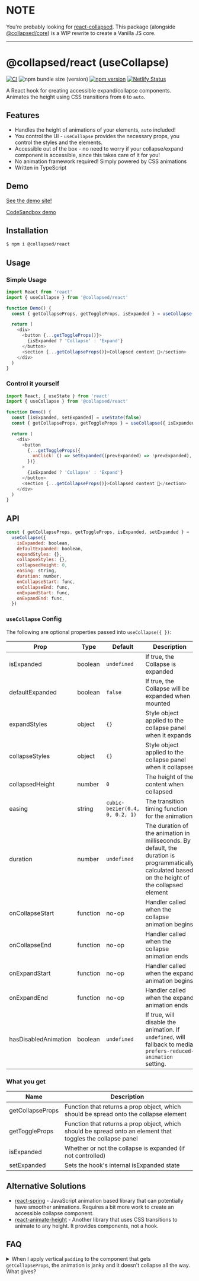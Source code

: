 # NOTE

You're probably looking for [react-collapsed](../react-collapsed). This package (alongside [@collapsed/core](../core)) is a WIP rewrite to create a Vanilla JS core.

---

# @collapsed/react (useCollapse)

[![CI][ci-badge]][ci]
![npm bundle size (version)][minzipped-badge]
[![npm version][npm-badge]][npm-version]
[![Netlify Status](https://api.netlify.com/api/v1/badges/5a5b0e80-d15e-4983-976d-37fe6bdada7a/deploy-status)](https://app.netlify.com/sites/react-collapsed/deploys)

A React hook for creating accessible expand/collapse components. Animates the height using CSS transitions from `0` to `auto`.

## Features

- Handles the height of animations of your elements, `auto` included!
- You control the UI - `useCollapse` provides the necessary props, you control the styles and the elements.
- Accessible out of the box - no need to worry if your collapse/expand component is accessible, since this takes care of it for you!
- No animation framework required! Simply powered by CSS animations
- Written in TypeScript

## Demo

[See the demo site!](https://react-collapsed.netlify.app/)

[CodeSandbox demo](https://codesandbox.io/s/magical-browser-vibv2?file=/src/App.tsx)

## Installation

```bash
$ npm i @collapsed/react
```

## Usage

### Simple Usage

```js
import React from 'react'
import { useCollapse } from '@collapsed/react'

function Demo() {
  const { getCollapseProps, getToggleProps, isExpanded } = useCollapse()

  return (
    <div>
      <button {...getToggleProps()}>
        {isExpanded ? 'Collapse' : 'Expand'}
      </button>
      <section {...getCollapseProps()}>Collapsed content 🙈</section>
    </div>
  )
}
```

### Control it yourself

```js
import React, { useState } from 'react'
import { useCollapse } from '@collapsed/react'

function Demo() {
  const [isExpanded, setExpanded] = useState(false)
  const { getCollapseProps, getToggleProps } = useCollapse({ isExpanded })

  return (
    <div>
      <button
        {...getToggleProps({
          onClick: () => setExpanded((prevExpanded) => !prevExpanded),
        })}
      >
        {isExpanded ? 'Collapse' : 'Expand'}
      </button>
      <section {...getCollapseProps()}>Collapsed content 🙈</section>
    </div>
  )
}
```

## API

```js
const { getCollapseProps, getToggleProps, isExpanded, setExpanded } =
  useCollapse({
    isExpanded: boolean,
    defaultExpanded: boolean,
    expandStyles: {},
    collapseStyles: {},
    collapsedHeight: 0,
    easing: string,
    duration: number,
    onCollapseStart: func,
    onCollapseEnd: func,
    onExpandStart: func,
    onExpandEnd: func,
  })
```

### `useCollapse` Config

The following are optional properties passed into `useCollapse({ })`:

| Prop                 | Type     | Default                        | Description                                                                                                                                         |
| -------------------- | -------- | ------------------------------ | --------------------------------------------------------------------------------------------------------------------------------------------------- |
| isExpanded           | boolean  | `undefined`                    | If true, the Collapse is expanded                                                                                                                   |
| defaultExpanded      | boolean  | `false`                        | If true, the Collapse will be expanded when mounted                                                                                                 |
| expandStyles         | object   | `{}`                           | Style object applied to the collapse panel when it expands                                                                                          |
| collapseStyles       | object   | `{}`                           | Style object applied to the collapse panel when it collapses                                                                                        |
| collapsedHeight      | number   | `0`                            | The height of the content when collapsed                                                                                                            |
| easing               | string   | `cubic-bezier(0.4, 0, 0.2, 1)` | The transition timing function for the animation                                                                                                    |
| duration             | number   | `undefined`                    | The duration of the animation in milliseconds. By default, the duration is programmatically calculated based on the height of the collapsed element |
| onCollapseStart      | function | no-op                          | Handler called when the collapse animation begins                                                                                                   |
| onCollapseEnd        | function | no-op                          | Handler called when the collapse animation ends                                                                                                     |
| onExpandStart        | function | no-op                          | Handler called when the expand animation begins                                                                                                     |
| onExpandEnd          | function | no-op                          | Handler called when the expand animation ends                                                                                                       |
| hasDisabledAnimation | boolean  | `undefined`                    | If true, will disable the animation. If `undefined`, will fallback to media `prefers-reduced-animation` setting.                                    |

### What you get

| Name             | Description                                                                                                 |
| ---------------- | ----------------------------------------------------------------------------------------------------------- |
| getCollapseProps | Function that returns a prop object, which should be spread onto the collapse element                       |
| getToggleProps   | Function that returns a prop object, which should be spread onto an element that toggles the collapse panel |
| isExpanded       | Whether or not the collapse is expanded (if not controlled)                                                 |
| setExpanded      | Sets the hook's internal isExpanded state                                                                   |

## Alternative Solutions

- [react-spring](https://www.react-spring.io/) - JavaScript animation based library that can potentially have smoother animations. Requires a bit more work to create an accessible collapse component.
- [react-animate-height](https://github.com/Stanko/react-animate-height/) - Another library that uses CSS transitions to animate to any height. It provides components, not a hook.

## FAQ

<details>
<summary>When I apply vertical <code>padding</code> to the component that gets <code>getCollapseProps</code>, the animation is janky and it doesn't collapse all the way. What gives?</summary>

The collapse works by manipulating the `height` property. If an element has vertical padding, that padding expandes the size of the element, even if it has `height: 0; overflow: hidden`.

To avoid this, simply move that padding from the element to an element directly nested within in.

```javascript
// from
<div {...getCollapseProps({style: {padding: 20}})}
  This will do weird things
</div>

// to
<div {...getCollapseProps()}
  <div style={{padding: 20}}>
    Much better!
  </div>
</div>
```

</details>

[minzipped-badge]: https://img.shields.io/bundlephobia/minzip/@collapsed/react/latest
[npm-badge]: http://img.shields.io/npm/v/@collapsed/react.svg?style=flat
[npm-version]: https://npmjs.org/package/@collapsed/react 'View this project on npm'
[ci-badge]: https://github.com/roginfarrer/collapsed/workflows/CI/badge.svg
[ci]: https://github.com/roginfarrer/collapsed/actions?query=workflow%3ACI+branch%3Amain
[netlify]: https://app.netlify.com/sites/react-collapsed/deploys
[netlify-badge]: https://api.netlify.com/api/v1/badges/4d285ffc-aa4f-4d32-8549-eb58e00dd2d1/deploy-status
